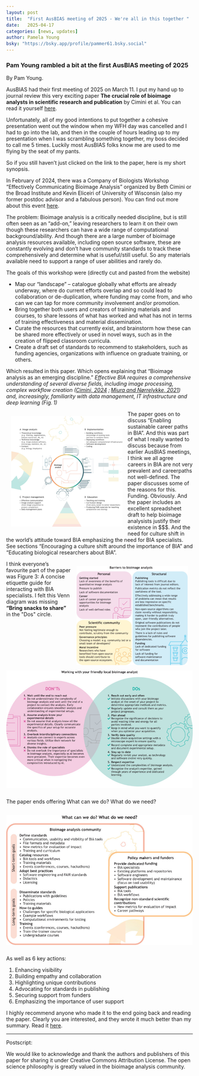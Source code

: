 ```yaml
---
layout: post
title:  "First AusBIAS meeting of 2025 - We're all in this together "
date:   2025-04-17
categories: [news, updates]
author: Pamela Young
bsky: "https://bsky.app/profile/pammer61.bsky.social"
---
```


### Pam Young rambled a bit at the first AusBIAS meeting of 2025
By Pam Young.  

AusBIAS had their first meeting of 2025 on March 11.  I put my hand up to journal review this very exciting paper **The crucial role of bioimage analysts in scientific research and publication** by Cimini et al.  You can read it yourself [here](https://pmc.ncbi.nlm.nih.gov/articles/PMC11698046/).  

Unfortunately, all of my good intentions to put together a cohesive presentation went out the window when my WFH day was cancelled and I had to go into the lab, and then in the couple of hours leading up to my presentation when I was scrambling something together, my boss decided to call me 5 times. Luckily most AusBIAS folks know me are used to me flying by the seat of my pants.

So if you still haven’t just clicked on the link to the paper, here is my short synopsis.

In February of 2024, there was a Company of Biologists Workshop “Effectively Communicating Bioimage Analysis” organized by Beth Cimini or the Broad Institute and Kevin Eliceiri of University of Wisconsin (also my former postdoc advisor and a fabulous person). You can find out more about this event [here](https://www.biologists.com/workshops/february-2024/).

The problem: Bioimage analysis is a critically needed discipline, but is still often seen as an “add-on,” leaving researchers to learn it on their own though these researchers can have a wide range of computational background/ability. And though there are a large number of bioimage analysis resources available, including open source software, these are constantly evolving and don’t have community standards to track these comprehensively and determine what is useful/still useful.  So any materials available need to support a range of user abilities and rarely do. 

The goals of this workshop were (directly cut and pasted from the website) 

  - Map our “landscape” – catalogue globally what efforts are already underway, where do current efforts overlap and so could lead to collaboration or de-duplication, where funding may come from, and who can we can tap for more community involvement and/or promotion. 
   - Bring together both users and creators of training materials and courses, to share lessons of what has worked and what has not in terms of training effectiveness and material dissemination. 
   - Curate the resources that currently exist, and brainstorm how these can be shared more effectively or used in novel ways, such as in the creation of flipped classroom curricula. 
   - Create a draft set of standards to recommend to stakeholders, such as funding agencies, organizations with influence on graduate training, or others. 

Which resulted in this paper.  Which opens explaining that “Bioimage analysis as an emerging discipline.” _Effective BIA requires a comprehensive understanding of several diverse fields, including image processing, complex workflow creation ([Cimini, 2024](https://pmc.ncbi.nlm.nih.gov/articles/PMC11449385/)
; [Miura and Nørrelykke, 2021](https://pmc.ncbi.nlm.nih.gov/articles/PMC7849301/)) and, increasingly, familiarity with data management, IT infrastructure and deep learning (Fig. 1)_ 

<a href="/assets/images/blogposts/20250417/joces-137-262322-g1.jpg" data-lightbox="gallery" data-title="Figure 1">
  <img src="/assets/images/blogposts/20250417/joces-137-262322-g1.jpg" alt="..." style="float: left; margin: 1em; max-width: 300px;">
</a>

The paper goes on to discuss “Enabling sustainable career paths in BIA”.  And this was part of what I really wanted to discuss because from earlier AusBIAS meetings, I think we all agree careers in BIA are not very prevalent and careerpaths not well-defined.  The paper discusses some of the reasons for this.  Funding.  Obviously.  And the paper includes an excellent spreadsheet draft to help bioimage analysists justify their existence in $$$.  And the need for culture shift in the world’s attitude toward BIA emphasizing the need for BIA specialists.  See sections “Encouraging a culture shift around the importance of BIA” and “Educating biological researchers about BIA”. 

<a href="/assets/images/blogposts/20250417/joces-137-262322-g2.jpg" data-lightbox="gallery" data-title="Figure 2: Major barriers to effective uptake of BIA.">
  <img src="/assets/images/blogposts/20250417/joces-137-262322-g2.jpg" alt="..." style="float: right; margin: 1em; max-width: 300px;">
</a>

I think everyone’s favourite part of the paper was Figure 3: A concise etiquette guide for interacting with BIA specialists.  I felt this Venn diagram was missing **“Bring snacks to share”** in the "Dos" circle.   

<a href="/assets/images/blogposts/20250417/joces-137-262322-g3.jpg" data-lightbox="gallery" data-title="Figure 3: Working with your friednly local bioimage analyst.">
  <img src="/assets/images/blogposts/20250417/joces-137-262322-g3.jpg" alt="..." style="display: block; margin: 2em auto; max-width: 100%; height: auto;"">
</a>

The paper ends offering What can we do? What do we need? 

<a href="/assets/images/blogposts/20250417/joces-137-262322-g4.jpg" data-lightbox="gallery" data-title="Figure 4: A vision for the future of the BIA community.">
  <img src="/assets/images/blogposts/20250417/joces-137-262322-g4.jpg" alt="..." style="display: block; margin: 2em auto; max-width: 100%; height: auto;">
</a>


As well as 6 key actions: 
 1. Enhancing visibility 
 2. Building empathy and collaboration 
 3. Highlighting unique contributions  
 4. Advocating for standards in publishing 
 5. Securing support from funders 
 6. Emphasizing the importance of user support 

I highly recommend anyone who made it to the end going back and reading the paper.  Clearly you are interested, and they wrote it much better than my summary.  Read it [here](https://pmc.ncbi.nlm.nih.gov/articles/PMC11698046/). 

<HR>
Postscript: 

We would like to acknowledge and thank the authors and publishers of this paper for sharing it under Creative Commons Attribution License. The open science philosophy is greatly valued in the bioimage analysis community. 